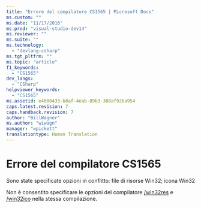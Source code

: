 ```yaml
---
title: "Errore del compilatore CS1565 | Microsoft Docs"
ms.custom: ""
ms.date: "11/17/2016"
ms.prod: "visual-studio-dev14"
ms.reviewer: ""
ms.suite: ""
ms.technology: 
  - "devlang-csharp"
ms.tgt_pltfrm: ""
ms.topic: "article"
f1_keywords: 
  - "CS1565"
dev_langs: 
  - "CSharp"
helpviewer_keywords: 
  - "CS1565"
ms.assetid: e4000433-b8af-4eab-89b3-388af92ba954
caps.latest.revision: 7
caps.handback.revision: 7
author: "BillWagner"
ms.author: "wiwagn"
manager: "wpickett"
translationtype: Human Translation
---
```

# Errore del compilatore CS1565
Sono state specificate opzioni in conflitto: file di risorse Win32; icona Win32  
  
 Non è consentito specificare le opzioni del compilatore [\/win32res](../../csharp/language-reference/compiler-options/win32res-compiler-option.md) e [\/win32ico](../../csharp/language-reference/compiler-options/win32icon-compiler-option.md) nella stessa compilazione.